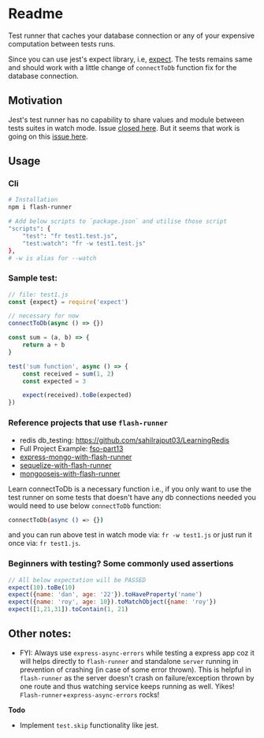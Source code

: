# Readme

Test runner that caches your database connection or any of your expensive computation between tests runs.

Since you can use jest's expect library, i.e, [expect](https://www.npmjs.com/package/expect). The tests remains same and should work with a little change of `connectToDb` function fix for the database connection.

## Motivation

Jest's test runner has no capability to share values and module between tests suites in watch mode. Issue [closed here](https://github.com/facebook/jest/issues/6800). But it seems that work is going on this [issue here](https://github.com/facebook/jest/issues/7184).

## Usage

### Cli

```bash
# Installation
npm i flash-runner

# Add below scripts to `package.json` and utilise those script
"scripts": {
	"test": "fr test1.test.js",
	"test:watch": "fr -w test1.test.js"
},
# -w is alias for --watch
```

### Sample test:

```js
// file: test1.js
const {expect} = require('expect')

// necessary for now
connectToDb(async () => {})

const sum = (a, b) => {
	return a + b
}

test('sum function', async () => {
	const received = sum(1, 2)
	const expected = 3

	expect(received).toBe(expected)
})
```

### Reference projects that use `flash-runner`

- redis db_testing: https://github.com/sahilrajput03/LearningRedis
- Full Project Example: [fso-part13](https://github.com/sahilrajput03/learning_sql/tree/main/fso-part13)
- [express-mongo-with-flash-runner](https://github.com/sahilrajput03/learn-express/tree/main/express-mongo-with-flash-runner)
- [sequelize-with-flash-runner](https://github.com/sahilrajput03/learning_sql/tree/main/sequelize-with-flash-runner)
- [mongoosejs-with-flash-runner](https://github.com/sahilrajput03/learning-monogo-and-mongoosejs/tree/master/mongoosejs-with-flash-runner)

Learn connectToDb is a necessary function i.e., if you only want to use the test runner on some tests that doesn't have any db connections needed you would need to use below `connectToDb` function:

```bash
connectToDb(async () => {})
```

and you can run above test in watch mode via: `fr -w test1.js` or just run it once via: `fr test1.js`.

### Beginners with testing? Some commonly used assertions

```js
// All below expectation will be PASSED
expect(10).toBe(10)
expect({name: 'dan', age: '22'}).toHaveProperty('name')
expect({name: 'roy', age: 10}).toMatchObject({name: 'roy'})
expect([1,21,31]).toContain(1, 21)
```

## Other notes:

- FYI: Always use `express-async-errors` while testing a express app coz it will helps directly to `flash-runner` and standalone `server` running in prevention of crashing (in case of some error thrown). This is helpful in `flash-runner` as the server doesn't crash on failure/exception thrown by one route and thus watching service keeps running as well. Yikes! `Flash-runner`+`express-async-errors` rocks!

**Todo**

- Implement `test.skip` functionality like jest.
